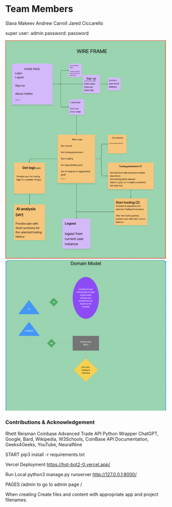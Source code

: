 # Team Members

Slava Makeev
Andrew Carroll
Jared Ciccarello

super user: admin
password: password


![Wire Frame](./wire.png)
![Domain Model](./domain.png)

### Contributions & Acknowledgement

Rhett Reisman Coinbase Advanced Trade API Python Wrapper
ChatGPT, Google, Bard, Wikipedia, W3Schools, CoinBase API Documentation, Geeks4Geeks, YouTube, NeuralNine




START
pip3 install -r requirements.txt

Vercel Deployment
https://hot-bot2-0.vercel.app/

Run Local
python3 manage.py runserver
http://127.0.0.1:8000/

PAGES
/admin to go to admin page
/




When creating
Create files and content with appropriate app and project filenames.

